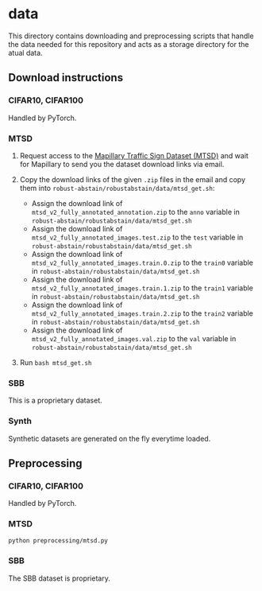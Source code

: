 # data

This directory contains downloading and preprocessing scripts that handle the data needed for this repository and acts as a storage directory for the atual data.

## Download instructions

### CIFAR10, CIFAR100

Handled by PyTorch.

### MTSD

1) Request access to the [Mapillary Traffic Sign Dataset (MTSD)](https://www.mapillary.com/dataset/trafficsign) and wait for Mapillary to send you the dataset download links via email.

2) Copy the download links of the given `.zip` files in the email and copy them into `robust-abstain/robustabstain/data/mtsd_get.sh`:

    - Assign the download link of `mtsd_v2_fully_annotated_annotation.zip` to the `anno` variable in `robust-abstain/robustabstain/data/mtsd_get.sh`
    - Assign the download link of `mtsd_v2_fully_annotated_images.test.zip` to the `test` variable in `robust-abstain/robustabstain/data/mtsd_get.sh`
    - Assign the download link of `mtsd_v2_fully_annotated_images.train.0.zip` to the `train0` variable in `robust-abstain/robustabstain/data/mtsd_get.sh`
    - Assign the download link of `mtsd_v2_fully_annotated_images.train.1.zip` to the `train1` variable in `robust-abstain/robustabstain/data/mtsd_get.sh`
    - Assign the download link of `mtsd_v2_fully_annotated_images.train.2.zip` to the `train2` variable in `robust-abstain/robustabstain/data/mtsd_get.sh`
    - Assign the download link of `mtsd_v2_fully_annotated_images.val.zip` to the `val` variable in `robust-abstain/robustabstain/data/mtsd_get.sh`

3) Run  `bash mtsd_get.sh`


### SBB

This is a proprietary dataset.


### Synth

Synthetic datasets are generated on the fly everytime loaded.

## Preprocessing

### CIFAR10, CIFAR100

Handled by PyTorch.

### MTSD

```bash
python preprocessing/mtsd.py
```

### SBB

The SBB dataset is proprietary.

